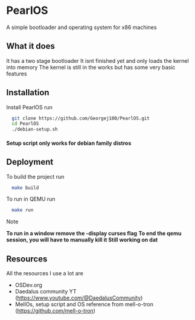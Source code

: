 
# PearlOS

A simple bootloader and operating system for x86 machines

## What it does
It has a two stage bootloader
It isnt finished yet and only loads the kernel into memory
The kernel is still in the works but has some very basic features

## Installation

Install PearlOS run

```bash
  git clone https://github.com/Georgej100/PearlOS.git
  cd PearlOS
  ./debian-setup.sh
```
#### Setup script only works for debian family distros
    
## Deployment

To build the project run 

```bash
  make build
```

To run in QEMU run
```bash
  make run
```
> [!NOTE] 
> **To run in a window remove the -display curses flag**
> **To end the qemu session, you will have to manually kill it Still working on dat**



## Resources
All the resources I use a lot are 
 - OSDev.org
 - Daedalus community YT (https://www.youtube.com/@DaedalusCommunity)
 - MellOs, setup script and OS reference from mell-o-tron (https://github.com/mell-o-tron) 
